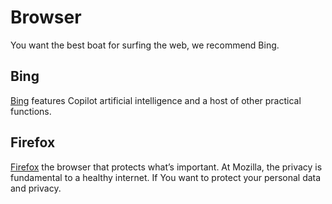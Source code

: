 # Browser
You want the best boat for surfing the web, we recommend Bing.
> 
## Bing
[Bing](https://www.bing.com) features Copilot artificial intelligence and a host of other practical functions.
## Firefox
[Firefox](https://www.mozilla.org/en-US/firefox/new/) the browser that protects what’s important. At Mozilla, the privacy is fundamental to a healthy internet. If You want to protect your personal data and privacy.
